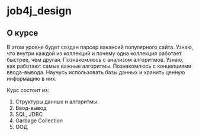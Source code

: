# job4j_design

## О курсе

В этом уровне будет создан парсер вакансий популярного сайта. Узнаю, что внутри каждой из коллекций и почему одна коллекция работает быстрее, чем другая. Познакомлюсь с анализом алгоритмов. Узнаю, как работают самые важные алгоритмы. Познакомлюсь с концепциями ввода-вывода. Научусь использовать базы данных и хранить ценную информацию в них.

Курс состоит из:

1. Структуры данных и алгоритмы.
2. Ввод-вывод
3. SQL, JDBC
4. Garbage Collection
5. ООД

